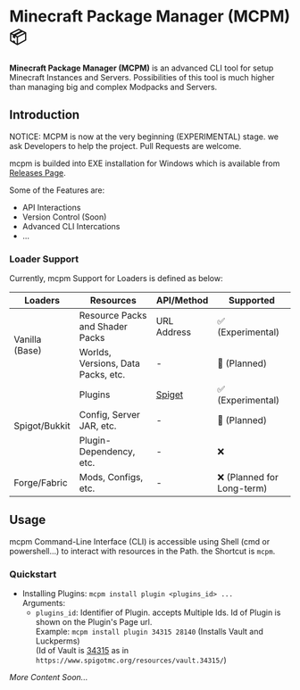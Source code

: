 # Minecraft Package Manager (MCPM) 📦

**Minecraft Package Manager (MCPM)** is an advanced CLI tool for setup Minecraft Instances and Servers. Possibilities of
this tool is much higher than managing big and complex Modpacks and Servers.

## Introduction

NOTICE: MCPM is now at the very beginning (EXPERIMENTAL) stage.
we ask Developers to help the project. Pull Requests are welcome.

mcpm is builded into EXE installation for Windows which is available
from [Releases Page](https://github.com/ArmanStudios/mcpm/releases).

Some of the Features are:

- API Interactions
- Version Control (Soon)
- Advanced CLI Intercations
- ... 

### Loader Support

Currently, mcpm Support for Loaders is defined as below:

<table>
    <thead>
    <tr>
        <th>Loaders</th>
        <th>Resources</th>
        <th>API/Method</th>
        <th>Supported</th>
    </tr>
    </thead>
    <tbody>
    <tr>
        <td rowspan="2">Vanilla (Base)</td>
        <td>Resource Packs and Shader Packs</td>
        <td>URL Address</td>
        <td>✅ (Experimental)</td>
    </tr>
    <tr>
        <td>Worlds, Versions, Data Packs, etc.</td>
        <td>-</td>
        <td>🚧 (Planned)</td>
    </tr>
    <tr>
        <td rowspan="3">Spigot/Bukkit</td>
        <td>Plugins</td>
        <td><a href="https://spiget.org">Spiget</a></td>
        <td>✅ (Experimental)</td>
    </tr>
    <tr>
        <td>Config, Server JAR, etc.</td>
        <td>-</td>
        <td>🚧 (Planned)</td>
    </tr>
    <tr>
        <td>Plugin-Dependency, etc.</td>
        <td>-</td>
        <td>❌</td>
    </tr>
    <tr>
        <td>Forge/Fabric</td>
        <td>Mods, Configs, etc.</td>
        <td>-</td>
        <td>❌ (Planned for Long-term)</td>
    </tr>
    </tbody>
</table>

## Usage

mcpm Command-Line Interface (CLI) is accessible using Shell (cmd or powershell...) to interact with resources in the Path.
the Shortcut is ```mcpm```.
### Quickstart
- Installing Plugins:
```mcpm install plugin <plugins_id> ...```
<br>Arguments: 
  - ```plugins_id```: Identifier of Plugin. accepts Multiple Ids. Id of Plugin is shown on the Plugin's Page url.
  <br>Example: ```mcpm install plugin 34315 28140``` (Installs Vault and Luckperms)
  <br>(Id of Vault is <u>34315</u> as in ```https://www.spigotmc.org/resources/vault.34315/```)



_More Content Soon..._
